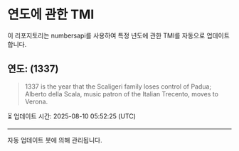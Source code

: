 
# 연도에 관한 TMI

이 리포지토리는 numbersapi를 사용하여 특정 년도에 관한 TMI를 자동으로 업데이트합니다.

## 연도: (1337)
> 1337 is the year that the Scaligeri family loses control of Padua; Alberto della Scala, music patron of the Italian Trecento, moves to Verona.

⏳ 업데이트 시간: 2025-08-10 05:52:25 (UTC)

---
자동 업데이트 봇에 의해 관리됩니다.

